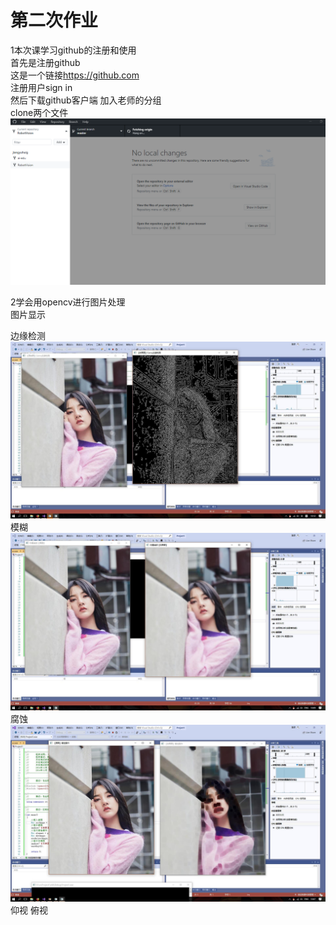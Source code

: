 # 第二次作业
1本次课学习github的注册和使用  
首先是注册github  
这是一个链接<https://github.com>  
注册用户sign in  
然后下载github客户端
加入老师的分组  
clone两个文件
![alt png](code33.png)  

2学会用opencv进行图片处理  
图片显示

边缘检测  
![alt png](祖儿边缘检测.png)   
模糊
![alt png](祖儿模糊.png)  
 腐蚀
![alt png](zuer.png)
仰视
俯视